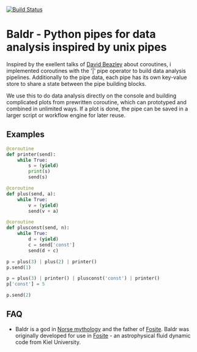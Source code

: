 [![Build Status](https://travis-ci.org/gzahl/baldr.svg?branch=master)](https://travis-ci.org/gzahl/baldr)
# Baldr - Python pipes for data analysis inspired by unix pipes

Inspired by the exellent talks of [David Beazley](http://www.dabeaz.com/coroutines/) about coroutines, i implemented coroutines with the '|' pipe operator to build data analysis pipelines. Additionally to the pipe data, each pipe has its own key-value store to share a state between the pipe building blocks.

We use this to do data analysis directly on the console and building complicated plots from prewritten coroutine, which can prototyped and combined in unlimited ways. If a plot is done, the pipe can be saved in a larger script or workflow engine for later reuse.

## Examples

```python
@coroutine
def printer(send):
    while True:
        s = (yield)
        print(s)
        send(s)

@coroutine
def plus(send, a):
    while True:
        v = (yield)
        send(v + a)

@coroutine
def plusconst(send, n):
    while True:
        d = (yield)
        c = send['const']
        send(d + c)

p = plus(3) | plus(2) | printer()
p.send(1)

p = plus(3) | printer() | plusconst('const') | printer()
p['const'] = 5

p.send(2)
```

## FAQ

- Baldr is a god in [Norse mythology](https://en.wikipedia.org/wiki/Baldr) and the father of [Fosite](https://en.wikipedia.org/wiki/Forseti). Baldr was originally developed for use in [Fosite](http://portia.astrophysik.uni-kiel.de/fosite/) - an astrophysical fluid dynamic code from Kiel University.
